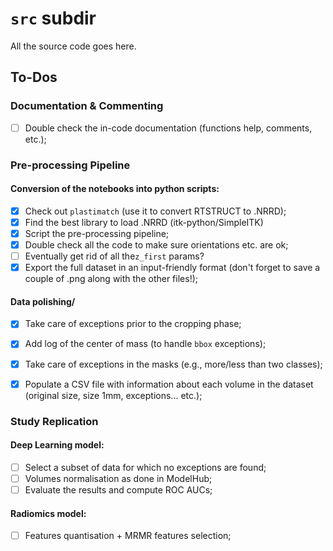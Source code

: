 # `src` subdir

All the source code goes here.

## To-Dos

### Documentation & Commenting
- [ ] Double check the in-code documentation (functions help, comments, etc.);

### Pre-processing Pipeline

#### Conversion of the notebooks into python scripts:
- [x] Check out `plastimatch` (use it to convert RTSTRUCT to .NRRD);
- [x] Find the best library to load .NRRD (itk-python/SimpleITK)
- [x] Script the pre-processing pipeline;
- [x] Double check all the code to make sure orientations etc. are ok;
- [ ] Eventually get rid of all the`z_first` params?
- [x] Export the full dataset in an input-friendly format (don't forget to save a couple of .png along with the other files!);

#### Data polishing/
- [x] Take care of exceptions prior to the cropping phase;
- [x] Add log of the center of mass (to handle `bbox` exceptions);
- [x] Take care of exceptions in the masks (e.g., more/less than two classes);
- [x] Populate a CSV file with information about each volume in the dataset (original size, size 1mm, exceptions... etc.);


### Study Replication

#### Deep Learning model:

- [ ] Select a subset of data for which no exceptions are found;
- [ ] Volumes normalisation as done in ModelHub;
- [ ] Evaluate the results and compute ROC AUCs;

#### Radiomics model:

- [ ] Features quantisation + MRMR features selection;